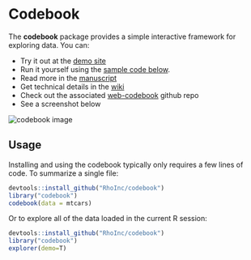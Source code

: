 # Codebook

The **codebook** package provides a simple interactive framework for exploring data. You can:
- Try it out at the [demo site](https://rhoinc.github.io/viz-library/examples/0009-web-codebook-demo/example.html)
- Run it yourself using the [sample code below](https://github.com/RhoInc/codebook#usage). 
- Read more in the [manuscript](https://phusewiki.org/docs/2018_US%20Connect18/DV%20STREAM/dv12%20final.pdf)
- Get technical details in the [wiki](https://github.com/RhoInc/codebook/wiki) 
- Check out the associated [web-codebook](https://github.com/RhoInc/web-codebook) github repo
- See a screenshot below

![codebook image](https://user-images.githubusercontent.com/14199771/43269882-ccc06a26-90c1-11e8-9026-a91d67a57fcf.png)

## Usage

Installing and using the codebook typically only requires a few lines of code. To summarize a single file: 

```r
devtools::install_github("RhoInc/codebook")
library("codebook")
codebook(data = mtcars)
```

Or to explore all of the data loaded in the current R session: 

```r
devtools::install_github("RhoInc/codebook")
library("codebook")
explorer(demo=T)
```
